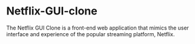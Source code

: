 # Netflix-GUI-clone
The Netflix GUI Clone is a front-end web application that mimics the user interface and experience of the popular streaming platform, Netflix.
